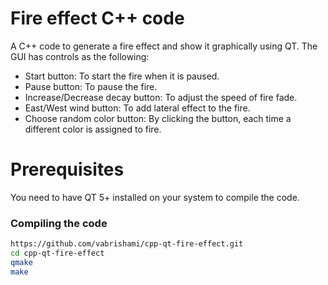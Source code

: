 # Fire effect C++ code

A C++ code to generate a fire effect and show it graphically using QT. The GUI has controls as the following:
 
  - Start button: To start the fire when it is paused.
  - Pause button: To pause the fire. 
  - Increase/Decrease decay button: To adjust the speed of fire fade.
  - East/West wind button: To add lateral effect to the fire.
  - Choose random color button: By clicking the button, each time a different color is assigned to fire.

# Prerequisites 
You need to have QT 5+ installed on your system to compile the code.

### Compiling the code

```sh
https://github.com/vabrishami/cpp-qt-fire-effect.git
cd cpp-qt-fire-effect
qmake
make
```
